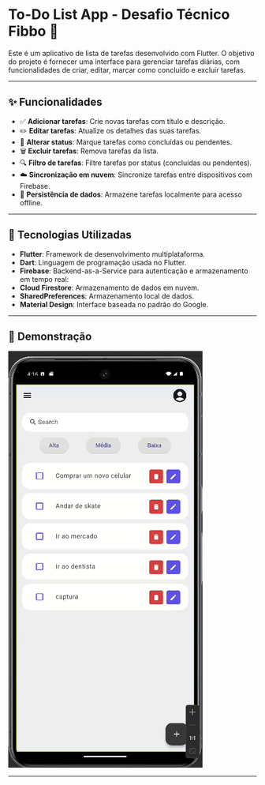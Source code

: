 # To-Do List App - Desafio Técnico Fibbo  📝 

Este é um aplicativo de lista de tarefas desenvolvido com Flutter. O objetivo do projeto é fornecer uma interface para gerenciar tarefas diárias, com funcionalidades de criar, editar, marcar como concluído e excluir tarefas.

---

## ✨ Funcionalidades

- ✅ **Adicionar tarefas**: Crie novas tarefas com título e descrição.
- ✏️ **Editar tarefas**: Atualize os detalhes das suas tarefas.
- 🔄 **Alterar status**: Marque tarefas como concluídas ou pendentes.
- 🗑️ **Excluir tarefas**: Remova tarefas da lista.
- 🔍 **Filtro de tarefas**: Filtre tarefas por status (concluídas ou pendentes).
- ☁️ **Sincronização em nuvem**: Sincronize tarefas entre dispositivos com Firebase.
- 💾 **Persistência de dados**: Armazene tarefas localmente para acesso offline.

---

## 🚀 Tecnologias Utilizadas

- **Flutter**: Framework de desenvolvimento multiplataforma.
- **Dart**: Linguagem de programação usada no Flutter.
- **Firebase**: Backend-as-a-Service para autenticação e armazenamento em tempo real:
- **Cloud Firestore**: Armazenamento de dados em nuvem.
- **SharedPreferences**: Armazenamento local de dados.
- **Material Design**: Interface baseada no padrão do Google.

---

## 🎥 Demonstração

![Demonstração do App](https://raw.githubusercontent.com/w-felipe360/images/refs/heads/main/EXAMPLE.gif)

---
